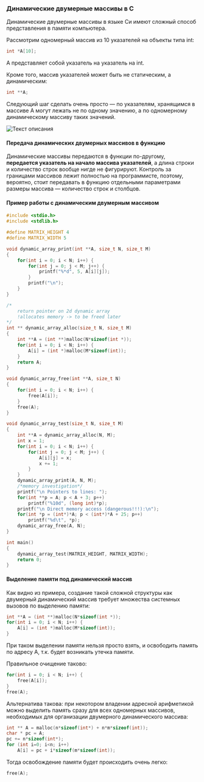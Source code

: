### Динамические двумерные массивы в С ###

Динамические двумерные массивы в языке Си имеют сложный способ представления в памяти компьютера.

Рассмотрим одномерный массив из 10 указателей на объекты типа int:
```c
int *A[10];
```
A представляет собой указатель на указатель на int.

Кроме того, массив указателей может быть не статическим, а динамическим:
```c
int **A;
```
Следующий шаг сделать очень просто — по указателям, хранящимся в массиве A могут лежать не по одному 
значению, а по одномерному динамическому массиву таких значений.

![Текст описания](https://foxford.ru/uploads/tinymce_image/image/3132/dynamic_array.png)

#### Передача динамических двумерных массивов в функцию ###
Динамические массивы передаются в функции по-другому, **передается указатель на начало массива указателей**, 
а длина строки и количество строк вообще нигде не фигурируют. Контроль за границами массивов лежит полностью 
на программисте, поэтому, вероятно, стоит передавать в функцию отдельными параметрами размеры массива — 
количество строк и столбцов.

#### Пример работы с динамическим двумерным массивом ####
```c
#include <stdio.h>
#include <stdlib.h>

#define MATRIX_HEIGHT 4
#define MATRIX_WIDTH 5

void dynamic_array_print(int **A, size_t N, size_t M)
{
    for(int i = 0; i < N; i++) {
        for(int j = 0; j < M; j++) {
            printf("%*d", 5, A[i][j]);
        }
        printf("\n");
    }
}

/*
    return pointer on 2d dynamic array
    !allocates memory -> to be freed later
*/
int ** dynamic_array_alloc(size_t N, size_t M)
{
    int **A = (int **)malloc(N*sizeof(int *));
    for(int i = 0; i < N; i++) {
        A[i] = (int *)malloc(M*sizeof(int));
    }
    return A;
}

void dynamic_array_free(int **A, size_t N)
{
    for(int i = 0; i < N; i++) {
        free(A[i]);
    }
    free(A);
}

void dynamic_array_test(size_t N, size_t M)
{
    int **A = dynamic_array_alloc(N, M);
    int x = 1;
    for(int i = 0; i < N; i++) {
        for(int j = 0; j < M; j++) {
            A[i][j] = x;
            x += 1;
        }
    }
    dynamic_array_print(A, N, M);
    /*memory investigation*/
    printf("\n Pointers to lines: ");
    for(int **p = A; p < A + 3; p++)
        printf("%10d", (long int)*p);
    printf("\n Direct memory access (dangerous!!!):\n");
    for(int *p = (int*)*A; p < (int*)*A + 25; p++)
        printf("%d\t", *p);
    dynamic_array_free(A, N);
}

int main()
{
    dynamic_array_test(MATRIX_HEIGHT, MATRIX_WIDTH);
    return 0;
}
```
#### Выделение памяти под динамический массив ####
Как видно из примера, создание такой сложной структуры как двумерный динамический массив требует множества 
системных вызовов по выделению памяти:
```c
int **A = (int **)malloc(N*sizeof(int *));
for(int i = 0; i < N; i++) {
    A[i] = (int *)malloc(M*sizeof(int));
}
```
При таком выделении памяти нельзя просто взять, и освободить память по адресу A, т.к. будет возникать утечка 
памяти.

Правильное очищение таково:
```c
for(int i = 0; i < N; i++) {
    free(A[i]);
}
free(A);
```
Альтернатива такова: при некотором владении адресной арифметикой можно выделить память сразу для всех одномерных 
массивов, необходимых для организации двумерного динамического массива:
```c
int ** A = malloc(n*sizeof(int*) + n*m*sizeof(int));
char * pc = A;
pc += n*sizeof(int*);
for (int i=0; i<n; i++)
    A[i] = pc + i*sizeof(m*sizeof(int));
```
Тогда освобождение памяти будет происходить очень легко:
```c
free(A);
```
